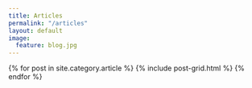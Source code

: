 ```yaml
---
title: Articles 
permalink: "/articles"
layout: default
image:
  feature: blog.jpg
---
```


<div class="tiles">
{% for post in site.category.article %}
	{% include post-grid.html %}
{% endfor %}
</div><!-- /.tiles -->
